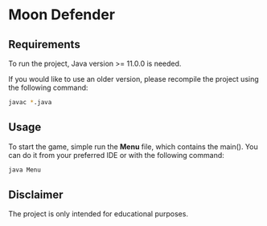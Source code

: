 # Moon Defender

## Requirements
To run the project, Java version >= 11.0.0 is needed.

If you would like to use an older version, please recompile the project using the following command:

```bash
javac *.java
```

## Usage

To start the game, simple run the **Menu** file, which contains the main(). You can do it from your preferred IDE or with the following command:

```bash
java Menu
```

## Disclaimer

The project is only intended for educational purposes.
